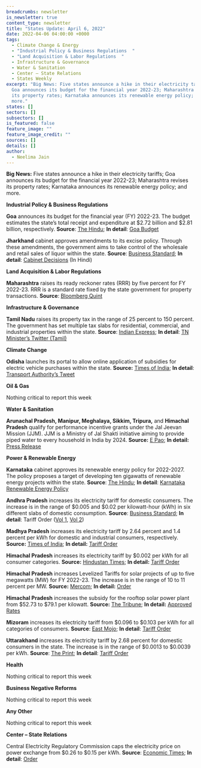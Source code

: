 ```yaml
---
breadcrumbs: newsletter
is_newsletter: true
content_type: newsletter
title: "States Update: April 6, 2022"
date: 2022-04-06 04:00:00 +0000
tags:
  - Climate Change & Energy
  - "Industrial Policy & Business Regulations  "
  - "Land Acquisition & Labor Regulations  "
  - Infrastructure & Governance  
  - Water & Sanitation
  - Center – State Relations 
  - States Weekly
excerpt: "Big News: Five states announce a hike in their electricity tariffs;
  Goa announces its budget for the financial year 2022-23; Maharashtra revises
  its property rates; Karnataka announces its renewable energy policy; and
  more."
states: []
sectors: []
subsectors: []
is_featured: false
feature_image: ""
feature_image_credit: ""
sources: []
details: []
author:
  - Neelima Jain
---
```

**Big News:** Five states announce a hike in their electricity tariffs; Goa announces its budget for the financial year 2022-23; Maharashtra revises its property rates; Karnataka announces its renewable energy policy; and more.

**Industrial Policy & Business Regulations**

**Goa** announces its budget for the financial year (FY) 2022-23. The budget estimates the state’s total receipt and expenditure at $2.72 billion and $2.81 billion, respectively. **Source**: [The Hindu](https://www.thehindu.com/news/national/other-states/goa-budget-tabled-focus-on-resumption-of-mining/article65275267.ece); **In detail**: [Goa Budget](http://goabudget.gov.in/assets/documents/2022-23/BAG/budget_glance.pdf)

**Jharkhand** cabinet approves amendments to its excise policy. Through these amendments, the government aims to take control of the wholesale and retail sales of liquor within the state. **Source**: [Business Standard](https://www.business-standard.com/article/current-affairs/jharkhand-government-to-take-over-wholesale-retail-sale-of-liquor-122033100019_1.html); **In detail**: [Cabinet Decisions](https://cm.jharkhand.gov.in/sites/default/files/cabinet_decision_30_03_2022.pdf) (In Hindi)

**Land Acquisition & Labor Regulations**

**Maharashtra** raises its ready reckoner rates (RRR) by five percent for FY 2022-23. RRR is a standard rate fixed by the state government for property transactions. **Source**: [Bloomberg Quint](https://www.bloombergquint.com/politics/maharashtra-government-raises-ready-reckoner-rates-by-average-5)

**Infrastructure & Governance**

**Tamil Nadu** raises its property tax in the range of 25 percent to 150 percent. The government has set multiple tax slabs for residential, commercial, and industrial properties within the state. **Source**: [Indian Express](https://indianexpress.com/article/cities/chennai/tn-govt-effects-property-tax-revision-24-years-aiadmk-red-7849438/); **In detail**: [TN Minister’s Twitter (Tamil)](https://twitter.com/KN_NEHRU/status/1510483876367724546)

**Climate Change**

**Odisha** launches its portal to allow online application of subsidies for electric vehicle purchases within the state. **Source:** [Times of India](https://timesofindia.indiatimes.com/city/bhubaneswar/incentive-portal-for-ev-owners/articleshowprint/90601260.cms); **In detail**: [Transport Authority’s Tweet](https://twitter.com/STAOdisha/status/1510122906210439171?s=20&t=QOO-wFF1e8oYFWdUp-Karw)

**Oil & Gas**

Nothing critical to report this week

**Water & Sanitation**

**Arunachal Pradesh, Manipur, Meghalaya, Sikkim, Tripura,** and **Himachal Pradesh** qualify for performance incentive grants under the Jal Jeevan Mission (JJM). JJM is a Ministry of Jal Shakti initiative aiming to provide piped water to every household in India by 2024. **Source:** [E Pao](http://e-pao.net/GP.asp?src=30..310322.mar22); **In detail:** [Press Release](https://pib.gov.in/PressReleaseIframePage.aspx?PRID=181157)

**Power & Renewable Energy**

**Karnataka** cabinet approves its renewable energy policy for 2022-2027. The policy proposes a target of developing ten gigawatts of renewable energy projects within the state. **Source**: [The Hindu](https://www.thehindu.com/news/national/karnataka/cabinet-clears-karnataka-renewable-energy-policy/article65275199.ece); **In detail**: [Karnataka Renewable Energy Policy](https://kredl.karnataka.gov.in/storage/pdf-files/EC/Energy%20Department%20(GoK)%20%20Notification%20on%20EE%20&%20EC%20Policy%202022-27.pdf)

**Andhra Pradesh** increases its electricity tariff for domestic consumers. The increase is in the range of $0.005 and $0.02 per kilowatt-hour (kWh) in six different slabs of domestic consumption. **Source**: [Business Standard](https://www.business-standard.com/article/current-affairs/domestic-power-tariff-hiked-in-andhra-pradesh-122033001475_1.html); **In detail**: Tariff Order ([Vol 1](https://aperc.gov.in/admin/upload/RSTOFY202223Vol1.pdf), [Vol 2](https://aperc.gov.in/admin/upload/RSTOFY202223VolII.pdf))

**Madhya Pradesh** increases its electricity tariff by 2.64 percent and 1.4 percent per kWh for domestic and industrial consumers, respectively. **Source:** [Times of India](https://timesofindia.indiatimes.com/city/bhopal/like-domestic-industrial-power-tariff-too-hiked-significantly/articleshow/90600821.cms); **In detail:** [Tariff Order](http://www.mperc.in/31032022-DISCOM-MYT-Order-FY-2022-23-to-FY-2026-27.pdf)

**Himachal Pradesh** increases its electricity tariff by $0.002 per kWh for all consumer categories. **Source:** [Hindustan Times](https://www.hindustantimes.com/cities/chandigarh-news/power-gets-dearer-in-himachal-by-20-paiseunit-101648676570837.html); **In detail:** [Tariff Order](http://hperc.org/File/tarifgen21.pdf)

**Himachal Pradesh** increases Levelized Tariffs for solar projects of up to five megawatts (MW) for FY 2022-23. The increase is in the range of 10 to 11 percent per MW. **Source:** [Mercom](https://mercomindia.com/himachal-increases-levelized-tariffs-for-solar-projects/); **In detail:** [Order](http://hperc.org/File/fsolartr22-23.pdf)

**Himachal Pradesh** increases the subsidy for the rooftop solar power plant from $52.73 to $79.1 per kilowatt. **Source:** [The Tribune](http://hperc.org/File/fsolartr22-23.pdf); **In detail:** [Approved Rates](http://hperc.org/File/fsolartr22-23.pdf)

**Mizoram** increases its electricity tariff from $0.096 to $0.103 per kWh for all categories of consumers. **Source**: [East Mojo](https://www.eastmojo.com/mizoram/2022/03/28/from-april-1-mizoram-households-to-pay-more-for-electricity/); **In detail**: [Tariff Order](https://jerc.mizoram.gov.in/uploads/attachments/2022/03/8c238f8da55f48d87d8cef813f919a5f/ped-tariff-order-for-fy2022-23-converted.pdf)

**Uttarakhand** increases its electricity tariff by 2.68 percent for domestic consumers in the state. The increase is in the range of $0.0013 to $0.0039 per kWh. **Source**: [The Print](https://theprint.in/india/electricity-tariffs-increase-by-2-68-pc-in-uttarakhand/897585/); **In detail**: [Tariff Order](http://uerc.gov.in/Tariff%20Orders%20for%20FY%202022-23/press%20relase%202022-33/UPCL/2%20Press_Note-UPCL__31-03-2022%20English.pdf)

**Health**

Nothing critical to report this week

**Business Negative Reforms**

Nothing critical to report this week

**Any Other**

Nothing critical to report this week

**Center – State Relations**

Central Electricity Regulatory Commission caps the electricity price on power exchange from $0.26 to $0.15 per kWh. **Source**: [Economic Times](https://energy.economictimes.indiatimes.com/news/power/power-regulator-cerc-caps-spot-power-price-at-rs-12-per-unit/90607921); **In detail**: [Order](https://cercind.gov.in/2022/orders/4-SM-2022.pdf)
